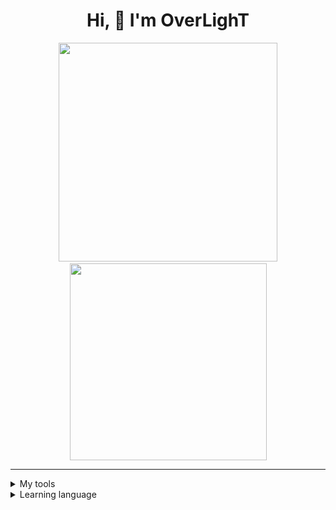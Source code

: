 <h1 align="center">Hi, 👋 I'm OverLighT</h1>
<p align="center">
    <a href="#"><img src="https://github-readme-stats.vercel.app/api?username=0verLighT&show_icons=true&theme=github_dark_dimmed" width="350"></a>
    <a href="#"><img src="https://github-readme-stats.vercel.app/api/top-langs/?username=0verLighT&layout=compact&theme=github_dark_dimmed" width="315"></a>
</p>

----

<details>
  <summary>
    My tools
  </summary>
  
![vscode](https://img.shields.io/badge/VSCode-0078D4?style=for-the-badge&logo=visual%20studio%20code&logoColor=white)
![pychram](https://img.shields.io/badge/PyCharm-000000.svg?&style=for-the-badge&logo=PyCharm&logoColor=white)
![webstrom](https://img.shields.io/badge/WebStorm-000000?style=for-the-badge&logo=WebStorm&logoColor=white)
![figma](https://img.shields.io/badge/Figma-F24E1E?style=for-the-badge&logo=figma&logoColor=white)
</details>

<details>
  <summary>
    Learning language
  </summary>
  
  ![js](https://img.shields.io/badge/JavaScript-323330?style=for-the-badge&logo=javascript&logoColor=F7DF1E)
  ![html](https://img.shields.io/badge/HTML5-E34F26?style=for-the-badge&logo=html5&logoColor=white)
  ![css](https://img.shields.io/badge/CSS3-1572B6?style=for-the-badge&logo=css3&logoColor=white)
  ![python](https://img.shields.io/badge/Python-FFD43B?style=for-the-badge&logo=python&logoColor=)
  ![tailwindcss](https://img.shields.io/badge/Tailwind_CSS-38B2AC?style=for-the-badge&logo=tailwind-css&logoColor=white)
</details>

